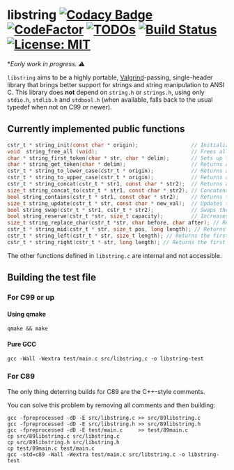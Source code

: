 # libstring [![Codacy Badge](https://app.codacy.com/project/badge/Grade/265e20e3a7b6416d85609612e600d16f)](https://www.codacy.com/gh/carmesim/libstring?utm_source=github.com&amp;utm_medium=referral&amp;utm_content=carmesim/libstring&amp;utm_campaign=Badge_Grade) [![CodeFactor](https://www.codefactor.io/repository/github/carmesim/libstring/badge)](https://www.codefactor.io/repository/github/carmesim/libstring) [![TODOs](https://img.shields.io/endpoint?url=https://api.tickgit.com/badge?repo=github.com/carmesim/libstring)](https://www.tickgit.com/browse?repo=github.com/carmesim/libstring) [![Build Status](https://travis-ci.org/carmesim/libstring.svg?branch=master)](https://travis-ci.org/carmesim/libstring) [![License: MIT](https://img.shields.io/badge/License-MIT-yellow.svg)](https://opensource.org/licenses/MIT)

  **Early work in progress. ⚠️*

`libstring` aims to be a highly portable, [Valgrind](https://www.valgrind.org/)-passing, single-header library that brings better support for strings and string manipulation to ANSI C. This library does **not** depend on `string.h` or `strings.h`, using only `stdio.h`, `stdlib.h` and `stdbool.h` (when available, falls back to the usual typedef when not on C99 or newer).

## Currently implemented public functions

```C
cstr_t * string_init(const char * origin);                 // Initializes a new cstr_t *.
void  string_free_all (void);                              // Frees all heap allocations made by libstring.
char * string_first_token(char * str, char * delim);       // Sets up tokenization and returns the first token
char * string_get_token(char * delim);                     // Returns a token from the char * str passed onto the previous function
cstr_t * string_to_lower_case(cstr_t * origin);            // Returns a new cstr_t * with the contents of origin lower-cased
cstr_t * string_to_upper_case(cstr_t * origin);            // Returns a new cstr_t * with the contents of origin upper-cased
cstr_t * string_concat(cstr_t * str1, const char * str2);  // Returns a new cstr_t * with the concatenation of str1 and str2
size_t string_concat_to(cstr_t * str1, const char * str2); // Concatenates str1 and str2 to str1.
bool string_contains(cstr_t * str1, const char * str2);    // Returns true if str2 is a substring of str1.
size_t string_update(cstr_t * str, const char * new_val);  // Updates the value of str. Increases its memory reservation if needed.
bool string_swap(cstr_t * str1, cstr_t * str2);            // Swaps the contents of str1 and str2.
bool string_reserve(cstr_t *str, size_t capacity);         // Increases str's memory reservation
size_t string_replace_char(cstr_t *str, char before, char after); // Replaces all instances of a char with another.
cstr_t * string_mid(cstr_t * str, size_t pos, long length); // Returns a substring of a given string starting at position pos with a given length.
cstr_t * string_left(cstr_t * str, size_t length); // Returns the first (length) characters of a string starting from the left.
cstr_t * string_right(cstr_t * str, long length); // Returns the first (length) characters of a string starting from the right.
```

The other functions defined in `libstring.c` are internal and not accessible.

## Building the test file

### For C99 or up

#### Using qmake

``` qmake && make ```

#### Pure GCC

``` gcc -Wall -Wextra test/main.c src/libstring.c -o libstring-test ```

### For C89

The only thing deterring builds for C89 are the C++-style comments.

You can solve this problem by removing all comments and then building:

```console
gcc -fpreprocessed -dD -E src/libstring.c >> src/89libstring.c
gcc -fpreprocessed -dD -E src/libstring.h >> src/89libstring.h
gcc -fpreprocessed -dD -E test/main.c     >> test/89main.c
cp src/89libstring.c src/libstring.c
cp src/89libstring.h src/libstring.h
cp test/89main.c test/main.c
gcc -std=c89 -Wall -Wextra test/main.c src/libstring.c -o libstring-test
```

